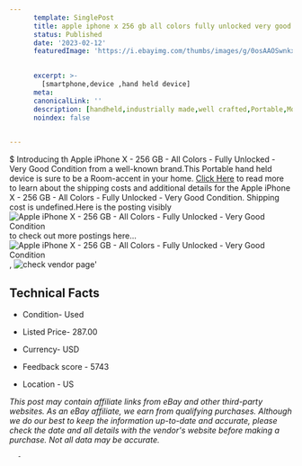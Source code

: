 ```yaml
---
      template: SinglePost
      title: apple iphone x 256 gb all colors fully unlocked very good condition
      status: Published
      date: '2023-02-12'
      featuredImage: 'https://i.ebayimg.com/thumbs/images/g/0osAAOSwnkxhNls4/s-l225.jpg'
       

      excerpt: >-
        [smartphone,device ,hand held device]
      meta:
      canonicalLink: ''
      description: [handheld,industrially made,well crafted,Portable,Mobile,Compact,Convenient,Lightweight,Maneuverable,Man-portable,Miniature,Carriable,Hand-held,Light,Holdable,Transportable,Mobile device,Pocket-sized,On-the-go,Wireless,Cordless,Compact size,Convenient size, smartphone,device ,hand held device]
      noindex: false
      

---
```

$
      Introducing th Apple iPhone X - 256 GB - All Colors - Fully Unlocked - Very Good Condition from a well-known brand.This Portable hand held device is sure to be a Room-accent in your home. [Click Here](https://www.ebay.com/itm/114974289190?hash=item1ac5006d26%3Ag%3A0osAAOSwnkxhNls4&mkevt=1&mkcid=1&mkrid=711-53200-19255-0&campid=%253CePNCampaignId%253E&customid=%253CreferenceId%253E&toolid=10049) to read more to learn about the shipping costs and additional details for the Apple iPhone X - 256 GB - All Colors - Fully Unlocked - Very Good Condition. Shipping cost is undefined.Here is the posting visibly ![Apple iPhone X - 256 GB - All Colors - Fully Unlocked - Very Good Condition](https://i.ebayimg.com/thumbs/images/g/0osAAOSwnkxhNls4/s-l225.jpg) to check out more postings here... ![Apple iPhone X - 256 GB - All Colors - Fully Unlocked - Very Good Condition](https://i.ebayimg.com/images/g/0osAAOSwnkxhNls4/s-l1200.jpg), ![check vendor page](https://origin-galleryplus.ebayimg.com/ws/web/114974289190_2_0_1/225x225.jpg,https://origin-galleryplus.ebayimg.com/ws/web/114974289190_3_0_1/225x225.jpg,https://origin-galleryplus.ebayimg.com/ws/web/114974289190_4_0_1/225x225.jpg,https://origin-galleryplus.ebayimg.com/ws/web/114974289190_5_0_1/225x225.jpg)'

      

 ## Technical Facts 



     
      

 - Condition- Used 


      

 - Listed Price- 287.00 


      

 - Currency- USD 


      

 - Feedback score - 5743 


      

 - Location - US 


      
      

 *_This post may contain affiliate links from eBay and other third-party websites. As an eBay affiliate, we earn from qualifying purchases. Although we do our best to keep the information up-to-date and accurate, please check the date and all details with the vendor's website before making a purchase. Not all data may be accurate._*




      -
